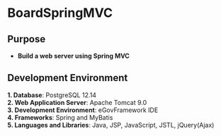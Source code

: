 # **BoardSpringMVC**


## **Purpose**
- **Build a web server using Spring MVC**


## **Development Environment**
**1. Database**: PostgreSQL 12.14<br>
**2. Web Application Server**: Apache Tomcat 9.0<br>
**3. Development Environment**: eGovFramework IDE<br>
**4. Frameworks**: Spring and MyBatis<br>
**5. Languages and Libraries**: Java, JSP, JavaScript, JSTL, jQuery(Ajax)<br>
